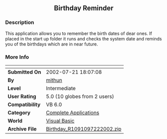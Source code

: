 ﻿<div align="center">

## Birthday Reminder


</div>

### Description

This application allows you to remember the birth dates of dear ones. If placed in the start up folder it runs and checks the system date and reminds you of the birthdays which are in near future.
 
### More Info
 


<span>             |<span>
---                |---
**Submitted On**   |2002-07-21 18:07:08
**By**             |[mithun](https://github.com/Planet-Source-Code/PSCIndex/blob/master/ByAuthor/mithun.md)
**Level**          |Intermediate
**User Rating**    |5.0 (10 globes from 2 users)
**Compatibility**  |VB 6\.0
**Category**       |[Complete Applications](https://github.com/Planet-Source-Code/PSCIndex/blob/master/ByCategory/complete-applications__1-27.md)
**World**          |[Visual Basic](https://github.com/Planet-Source-Code/PSCIndex/blob/master/ByWorld/visual-basic.md)
**Archive File**   |[Birthday\_R1091097222002\.zip](https://github.com/Planet-Source-Code/mithun-birthday-reminder__1-37155/archive/master.zip)








